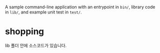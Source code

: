 A sample command-line application with an entrypoint in `bin/`, library code
in `lib/`, and example unit test in `test/`.
# shopping

lib 폴더 안에 소스코드가 있습니다.
